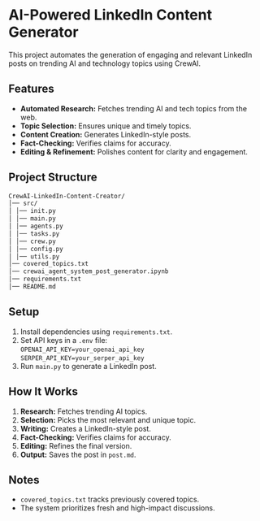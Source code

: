 # AI-Powered LinkedIn Content Generator

This project automates the generation of engaging and relevant LinkedIn posts on trending AI and technology topics using CrewAI.

## Features
- **Automated Research:** Fetches trending AI and tech topics from the web.
- **Topic Selection:** Ensures unique and timely topics.
- **Content Creation:** Generates LinkedIn-style posts.
- **Fact-Checking:** Verifies claims for accuracy.
- **Editing & Refinement:** Polishes content for clarity and engagement.

## Project Structure

```bash
CrewAI-LinkedIn-Content-Creator/
│── src/
│ │── init.py
│ │── main.py
│ │── agents.py
│ │── tasks.py
│ │── crew.py
│ │── config.py
│ │── utils.py
│── covered_topics.txt
│── crewai_agent_system_post_generator.ipynb
│── requirements.txt
│── README.md
```


## Setup
1. Install dependencies using `requirements.txt`.
2. Set API keys in a `.env` file:  
`OPENAI_API_KEY=your_openai_api_key`   
`SERPER_API_KEY=your_serper_api_key`
3. Run `main.py` to generate a LinkedIn post.

## How It Works
1. **Research:** Fetches trending AI topics.
2. **Selection:** Picks the most relevant and unique topic.
3. **Writing:** Creates a LinkedIn-style post.
4. **Fact-Checking:** Verifies claims for accuracy.
5. **Editing:** Refines the final version.
6. **Output:** Saves the post in `post.md`.

## Notes
- `covered_topics.txt` tracks previously covered topics.
- The system prioritizes fresh and high-impact discussions.




